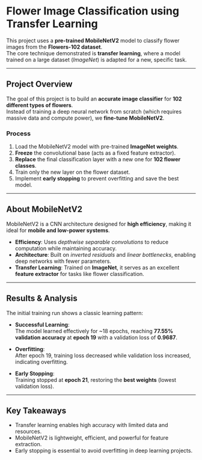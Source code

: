 # Flower Image Classification using Transfer Learning

This project uses a **pre-trained MobileNetV2** model to classify flower images from the **Flowers-102 dataset**.  
The core technique demonstrated is **transfer learning**, where a model trained on a large dataset (*ImageNet*) is adapted for a new, specific task.

---

##  Project Overview
The goal of this project is to build an **accurate image classifier** for **102 different types of flowers**.  
Instead of training a deep neural network from scratch (which requires massive data and compute power), we **fine-tune MobileNetV2**.

###  Process
1. Load the MobileNetV2 model with pre-trained **ImageNet weights**.  
2. **Freeze** the convolutional base (acts as a fixed feature extractor).  
3. **Replace** the final classification layer with a new one for **102 flower classes**.  
4. Train only the new layer on the flower dataset.  
5. Implement **early stopping** to prevent overfitting and save the best model.  

---

##  About MobileNetV2
MobileNetV2 is a CNN architecture designed for **high efficiency**, making it ideal for **mobile and low-power systems**.

- **Efficiency**: Uses *depthwise separable convolutions* to reduce computation while maintaining accuracy.  
- **Architecture**: Built on *inverted residuals* and *linear bottlenecks*, enabling deep networks with fewer parameters.  
- **Transfer Learning**: Trained on **ImageNet**, it serves as an excellent **feature extractor** for tasks like flower classification.

---

## Results & Analysis
The initial training run shows a classic learning pattern:

-  **Successful Learning**:  
  The model learned effectively for ~18 epochs, reaching **77.55% validation accuracy** at **epoch 19** with a validation loss of **0.9687**.  

-  **Overfitting**:  
  After epoch 19, training loss decreased while validation loss increased, indicating overfitting.  

- **Early Stopping**:  
    Training stopped at **epoch 21**, restoring the **best weights** (lowest validation loss).  

---

##  Key Takeaways
- Transfer learning enables high accuracy with limited data and resources.  
- MobileNetV2 is lightweight, efficient, and powerful for feature extraction.  
- Early stopping is essential to avoid overfitting in deep learning projects.  
